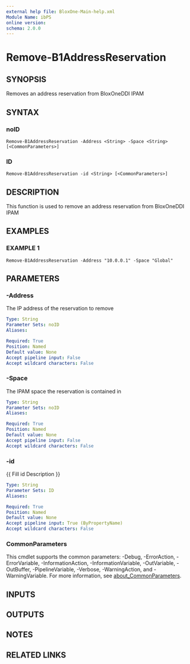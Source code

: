```yaml
---
external help file: BloxOne-Main-help.xml
Module Name: ibPS
online version:
schema: 2.0.0
---
```


# Remove-B1AddressReservation

## SYNOPSIS
Removes an address reservation from BloxOneDDI IPAM

## SYNTAX

### noID
```
Remove-B1AddressReservation -Address <String> -Space <String> [<CommonParameters>]
```

### ID
```
Remove-B1AddressReservation -id <String> [<CommonParameters>]
```

## DESCRIPTION
This function is used to remove an address reservation from BloxOneDDI IPAM

## EXAMPLES

### EXAMPLE 1
```
Remove-B1AddressReservation -Address "10.0.0.1" -Space "Global"
```

## PARAMETERS

### -Address
The IP address of the reservation to remove

```yaml
Type: String
Parameter Sets: noID
Aliases:

Required: True
Position: Named
Default value: None
Accept pipeline input: False
Accept wildcard characters: False
```

### -Space
The IPAM space the reservation is contained in

```yaml
Type: String
Parameter Sets: noID
Aliases:

Required: True
Position: Named
Default value: None
Accept pipeline input: False
Accept wildcard characters: False
```

### -id
{{ Fill id Description }}

```yaml
Type: String
Parameter Sets: ID
Aliases:

Required: True
Position: Named
Default value: None
Accept pipeline input: True (ByPropertyName)
Accept wildcard characters: False
```

### CommonParameters
This cmdlet supports the common parameters: -Debug, -ErrorAction, -ErrorVariable, -InformationAction, -InformationVariable, -OutVariable, -OutBuffer, -PipelineVariable, -Verbose, -WarningAction, and -WarningVariable. For more information, see [about_CommonParameters](http://go.microsoft.com/fwlink/?LinkID=113216).

## INPUTS

## OUTPUTS

## NOTES

## RELATED LINKS
